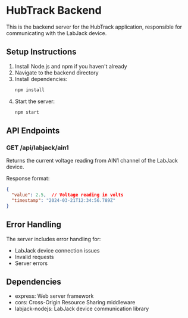 # HubTrack Backend

This is the backend server for the HubTrack application, responsible for communicating with the LabJack device.

## Setup Instructions

1. Install Node.js and npm if you haven't already
2. Navigate to the backend directory
3. Install dependencies:
   ```bash
   npm install
   ```
4. Start the server:
   ```bash
   npm start
   ```

## API Endpoints

### GET /api/labjack/ain1
Returns the current voltage reading from AIN1 channel of the LabJack device.

Response format:
```json
{
  "value": 2.5,  // Voltage reading in volts
  "timestamp": "2024-03-21T12:34:56.789Z"
}
```

## Error Handling

The server includes error handling for:
- LabJack device connection issues
- Invalid requests
- Server errors

## Dependencies

- express: Web server framework
- cors: Cross-Origin Resource Sharing middleware
- labjack-nodejs: LabJack device communication library 